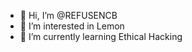 - 👋 Hi, I’m @REFUSENCB
- 👀 I’m interested in Lemon
- 🌱 I’m currently learning Ethical Hacking

<!---
REFUSENCB/REFUSENCB is a ✨ special ✨ repository because its `README.md` (this file) appears on your GitHub profile.
You can click the Preview link to take a look at your changes.
--->
